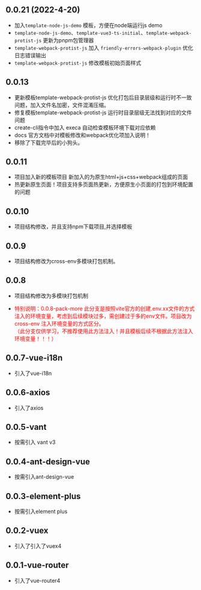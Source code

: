 <!--- 变更日志 -->
## 0.0.21 (2022-4-20)
-  加入`template-node-js-demo` 模板，方便在node端运行js demo
- `template-node-js-demo`、`template-vue3-ts-initial`、`template-webpack-protist-js` 更新为pnpm包管理器
- `template-webpack-protist-js` 加入 `friendly-errors-webpack-plugin` 优化日志错误输出
- `template-webpack-protist-js` 修改模板初始页面样式


## 0.0.13
<ul>
    <li>  更新模板template-webpack-protist-js 优化打包后目录层级和运行时不一致问题，加入文件名加密，文件混淆压缩。 </li>
    <li>  修复模板template-webpack-protist-js 运行时目录层级无法找到对应的文件问题 </li>
    <li>  create-cli指令中加入 execa 自动检查模板环境下载对应依赖 </li>
    <li>  docs 官方文档中对模板修改和webpack优化项加入说明！ </li>
    <li>  移除了下载完毕后的小狗头。 </li>
</ul>

## 0.0.11
<ul>
    <li>  项目加入新的模板项目 新加入的为原生html+js+css+webpack组成的页面 </li>
    <li>  热更新原生页面！项目支持多页面热更新，方便原生小页面的打包到环境配置的问题 </li>
</ul>

## 0.0.10
<ul>
    <li>  项目结构修改，并且支持npm下载项目,并选择模板 </li>
</ul>

## 0.0.9
<ul>
    <li>  项目结构修改为cross-env多模块打包机制。 </li>
</ul>

## 0.0.8
<ul>
    <li>  项目结构修改为多模块打包机制 </li>
    <li>  <p style="color: red;">特别说明：0.0.8-pack-more 此分支是按照vite官方的创建.env.xx文件的方式注入的环境变量，考虑到后续模块过多，需创建过于多的env文件。项目改为 cross-env 注入环境变量的方式区分。  
                 <br/>（此分支仅供学习，不推荐使用此方法注入！并且模板后续不根据此方法注入环境变量！！！）</p>   </li>
</ul>

## 0.0.7-vue-i18n
<ul>
    <li> 引入了vue-i18n </li>
</ul>

## 0.0.6-axios
<ul>
    <li> 引入了axios </li>
</ul>

## 0.0.5-vant
<ul>
    <li> 按需引入 vant v3 </li>
</ul>


## 0.0.4-ant-design-vue
<ul>
    <li> 按需引入ant-design-vue </li>
</ul>

## 0.0.3-element-plus
<ul>
    <li> 按需引入element plus</li>
</ul>

## 0.0.2-vuex
<ul>
    <li> 引入了引入了vuex4</li>
</ul>

## 0.0.1-vue-router
<ul>
    <li> 引入了vue-router4</li>
</ul>
